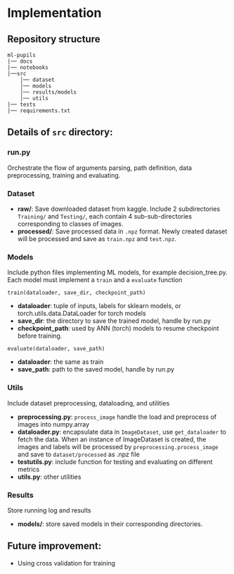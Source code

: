 # Implementation

## Repository structure
```
ml-pupils
|── docs
|── notebooks
|──src
    │── dataset
    │── models
    │── results/models
    │── utils
|── tests
|── requirements.txt 
```

## Details of `src` directory:
### run.py
Orchestrate the flow of arguments parsing, path definition, data preprocessing, training and evaluating.

### Dataset
- **raw/**: Save downloaded dataset from kaggle. Include 2 subdirectories `Training/` and `Testing/`, each contain 4 sub-sub-directories corresponding to classes of images.
- **processed/**: Save processed data in `.npz` format. Newly created dataset will be processed and save as `train.npz` and `test.npz`.

### Models
Include python files implementing ML models, for example decision_tree.py. Each model must implement a `train` and a `evaluate` function 
```
train(dataloader, save_dir, checkpoint_path)
```
- **dataloader**: tuple of inputs, labels for sklearn models, or torch.utils.data.DataLoader for torch models
- **save_dir**: the directory to save the trained model, handle by run.py
- **checkpoint_path**: used by ANN (torch) models to resume checkpoint before training.

```
evaluate(dataloader, save_path)
```
- **dataloader**: the same as train
- **save_path**: path to the saved model, handle by run.py

### Utils
Include dataset preprocessing, dataloading, and utilities
- **preprocessing.py**: `process_image` handle the load and preprocess of images into numpy.array
- **dataloader.py**: encapsulate data in `ImageDataset`, use `get_dataloader` to fetch the data. When an instance of ImageDataset is created, the images and labels will be processed by `preprocessing.process_image` and save to `dataset/processed` as .npz file  
- **testutils.py**: include function for testing and evaluating on different metrics
- **utils.py**: other utilities

### Results
Store running log and results
- **models/**: store saved models in their corresponding directories.


## Future improvement:
- Using cross validation for training